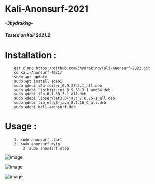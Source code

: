 # Kali-Anonsurf-2021

##### -3hydraking-
##### Tested on Kali 2021.2

# Installation :

	    git clone https://github.com/3hydraking/Kali-Anonsurf-2021.git
	    cd Kali-Anonsurf-2021/
        sudo apt update
	    sudo apt install gdebi
	    sudo gdebi i2p-router_0.9.38-3.1_all.deb
	    sudo gdebi libjbigi-jni_0.9.38-3.1_amd64.deb
	    sudo gdebi i2p_0.9.38-3.1_all.deb
	    sudo gdebi libservlet3.0-java_7.0.75-1_all.deb
	    sudo gdebi libjetty8-java_8.1.16-4_all.deb
	    sudo gdebi kali-anonsurf.deb


# Usage :


		1. sudo anonsurf start
		2. sudo anonsurf myip
            3. sudo anonsurf stop

![image](https://user-images.githubusercontent.com/66146701/124959884-30cb1180-dfc8-11eb-9285-3c3d5cad9e19.png)

![image](https://user-images.githubusercontent.com/66146701/124959926-3c1e3d00-dfc8-11eb-8667-e8016f2df4ef.png)

![image](https://user-images.githubusercontent.com/66146701/124959955-45a7a500-dfc8-11eb-89b0-3f782e4545eb.png)

